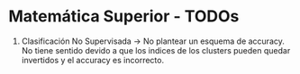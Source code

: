 # Matemática Superior - TODOs
1. Clasificación No Supervisada -> No plantear un esquema de accuracy. No tiene sentido devido a que los indices de los clusters pueden quedar invertidos y el accuracy es incorrecto.
